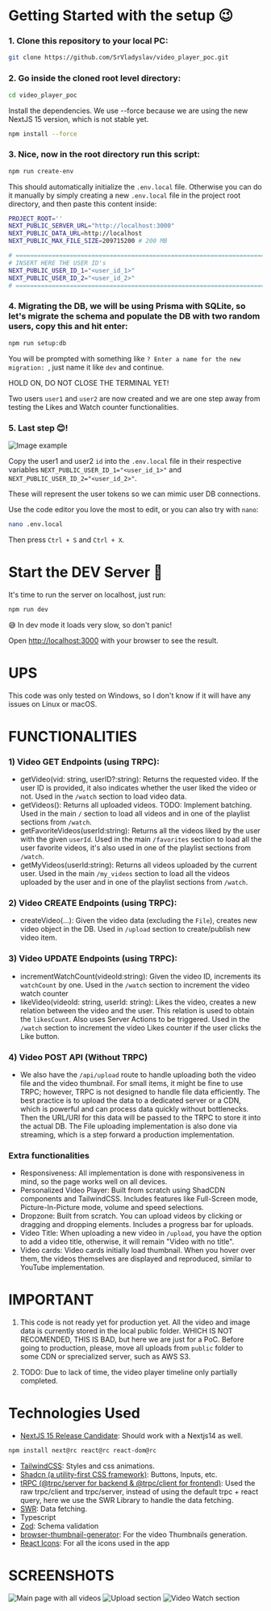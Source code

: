 # Getting Started with the setup 😉

### 1. Clone this repository to your local PC:

```bash
git clone https://github.com/SrVladyslav/video_player_poc.git
```

### 2. Go inside the cloned root level directory:

```bash
cd video_player_poc
```

Install the dependencies. We use --force because we are using the new NextJS 15 version, which is not stable yet.

```bash
npm install --force
```

### 3. Nice, now  in the root directory run this script:

```bash
npm run create-env
```

This should automatically initialize the `.env.local` file. Otherwise you can do it manually by simply creating a new `.env.local` file in the project root directory, and then paste this content inside:

```bash
PROJECT_ROOT=''
NEXT_PUBLIC_SERVER_URL="http://localhost:3000"
NEXT_PUBLIC_DATA_URL=http://localhost
NEXT_PUBLIC_MAX_FILE_SIZE=209715200 # 200 MB

# =======================================================================
# INSERT HERE THE USER ID's
NEXT_PUBLIC_USER_ID_1="<user_id_1>"
NEXT_PUBLIC_USER_ID_2="<user_id_2>"
# =======================================================================
```

### 4. Migrating the DB, we will be using Prisma with SQLite, so let's migrate the schema and populate the DB with two random users, copy this and hit enter:

```bash
npm run setup:db
```

You will be prompted with something like `? Enter a name for the new migration: `, just name it like `dev` and continue. 

HOLD ON, DO NOT CLOSE THE TERMINAL YET!

Two users `user1` and `user2` are now created and we are one step away from testing the Likes and Watch counter functionalities.

### 5. Last step 😊!

![Image example](https://github.com/SrVladyslav/video_player_poc/blob/main/public/imagine_this_is_s3/users.png)

Copy the user1 and user2 `id` into the `.env.local` file in their respective variables `NEXT_PUBLIC_USER_ID_1="<user_id_1>"` and `NEXT_PUBLIC_USER_ID_2="<user_id_2>"`.

These will represent the user tokens so we can mimic user DB connections.

Use the code editor you love the most to edit, or you can also try with `nano`:

```bash
nano .env.local
```
Then press `Ctrl + S` and `Ctrl + X`.

# Start the DEV Server 🚀

It's time to run the server on localhost, just run:

```bash
npm run dev
```

😅 In dev mode it loads very slow, so don't panic!

Open [http://localhost:3000](http://localhost:3000) with your browser to see the result.

# UPS

This code was only tested on Windows, so I don't know if it will have any issues on Linux or macOS.

# FUNCTIONALITIES

### 1) Video GET Endpoints (using TRPC):

- getVideo(vid: string, userID?:string): Returns the requested video. If the user ID is provided, it also indicates whether the user liked the video or not. Used in the `/watch` section to load video data.
- getVideos(): Returns all uploaded videos. TODO: Implement batching. Used in the main `/` section to load all videos and in one of the playlist sections from `/watch`.
- getFavoriteVideos(userId:string): Returns all the videos liked by the user with the given `userId`. Used in the main `/favorites` section to load all the user favorite videos, it's also used in one of the playlist sections from `/watch`.
- getMyVideos(userId:string): Returns all videos uploaded by the current user. Used in the main `/my_videos` section to load all the videos uploaded by the user and in one of the playlist sections from `/watch`.

### 2) Video CREATE Endpoints (using TRPC):

- createVideo(...): Given the video data (excluding the `File`), creates new video object in the DB. Used in `/upload` section to create/publish new video item.

### 3) Video UPDATE Endpoints (using TRPC):
    
- incrementWatchCount(videoId:string): Given the video ID, increments its `watchCount` by one. Used in the `/watch` section to increment the video watch counter
- likeVideo(videoId: string, userId: string): Likes the video, creates a new relation between the video and the user. This relation is used to obtain the `likesCount`. Also uses Server Actions to be triggered. Used in the `/watch` section to increment the video Likes counter if the user clicks the Like button.

### 4) Video POST API (Without TRPC)

- We also have the `/api/upload` route to handle uploading both the video file and the video thumbnail. For small items, it might be fine to use TRPC; however, TRPC is not designed to handle file data efficiently. The best practice is to upload the data to a dedicated server or a CDN, which is powerful and can process data quickly without bottlenecks. Then the URL/URI for this data will be passed to the TRPC to store it into the actual DB. The File uploading implementation is also done via streaming, which is a step forward a production implementation.

### Extra functionalities

- Responsiveness: All implementation is done with responsiveness in mind, so the page works well on all devices.
- Personalized Video Player: Built from scratch using ShadCDN components and TailwindCSS. Includes features like Full-Screen mode, Picture-In-Picture mode, volume and speed selections.
- Dropzone: Built from scratch. You can upload videos by clicking or dragging and dropping elements. Includes a progress bar for uploads.
- Video Title: When uploading a new video in `/upload`, you have the option to add a video title, otherwise, it will remain "Video with no title".
- Video cards: Video cards initially load thumbnail. When you hover over them, the videos themselves are displayed and reproduced, similar to YouTube implementation.

# IMPORTANT

1) This code is not ready yet for production yet. All the video and image data is currently stored in the local public folder. WHICH IS NOT RECOMENDED, THIS IS BAD, but here we are just for a PoC. Before going to production, please, move all uploads from `public` folder to some CDN or sprecialized server, such as AWS S3.

2) TODO: Due to lack of time, the video player timeline only partially completed.

# Technologies Used
- [NextJS 15 Release Candidate](https://nextjs.org/docs): Should work with a Nextjs14 as well.
```bash
npm install next@rc react@rc react-dom@rc
```
- [TailwindCSS](https://tailwindcss.com/): Styles and css animations.
- [Shadcn (a utility-first CSS framework)](https://ui.shadcn.com/): Buttons, Inputs, etc.
- [tRPC (@trpc/server for backend & @trpc/client for frontend)](https://trpc.io/): Used the raw trpc/client and trpc/server, instead of using the default trpc + react query, here we use the SWR Library to handle the data fetching.
- [SWR](https://swr.vercel.app/): Data fetching.
- Typescript
- [Zod](https://zod.dev/): Schema validation
- [browser-thumbnail-generator](https://www.npmjs.com/package/browser-thumbnail-generator): For the video Thumbnails generation.
- [React Icons](https://react-icons.github.io/react-icons/): For all the icons used in the app

# SCREENSHOTS
![Main page with all videos](https://github.com/SrVladyslav/video_player_poc/blob/main/public/imagine_this_is_s3/mainData.png)
![Upload section](https://github.com/SrVladyslav/video_player_poc/blob/main/public/imagine_this_is_s3/upload.png)
![Video Watch section](https://github.com/SrVladyslav/video_player_poc/blob/main/public/imagine_this_is_s3/watch.png)

